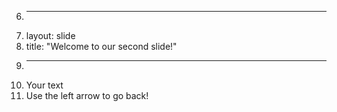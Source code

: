 6.	---
7.	layout: slide
8.	title: "Welcome to our second slide!"
9.	---
10.	Your text
11.	Use the left arrow to go back!
